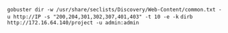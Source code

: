 ```gobuster dir -w /usr/share/seclists/Discovery/Web-Content/common.txt -u http://IP -s "200,204,301,302,307,401,403" -t 10 -e -k```
```dirb http://172.16.64.140/project -u admin:admin```

